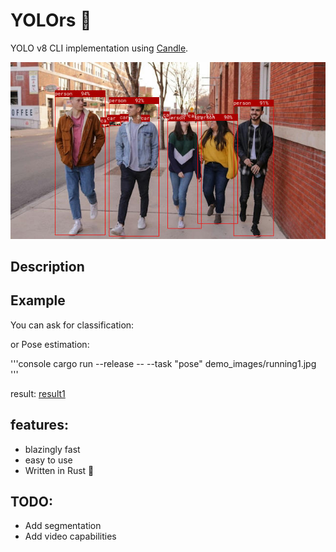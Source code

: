 # YOLOrs 🚧
YOLO v8 CLI implementation using [Candle](https://github.com/huggingface/candle/tree/main).

!["people classified by yolors](https://github.com/martin-conur/yolors/blob/main/demo_images/people.classification.jpg)

## Description


## Example
You can ask for classification: 


or Pose estimation:

 '''console
 cargo run --release --  --task "pose" demo_images/running1.jpg
 '''
 
 result:
 [result1](https://github.com/martin-conur/yolors/blob/main/demo_images/running1.pose.jpg)

## features:
  * blazingly fast
  * easy to use
  * Written in Rust 🤘

## TODO:
 * Add segmentation
 * Add video capabilities
